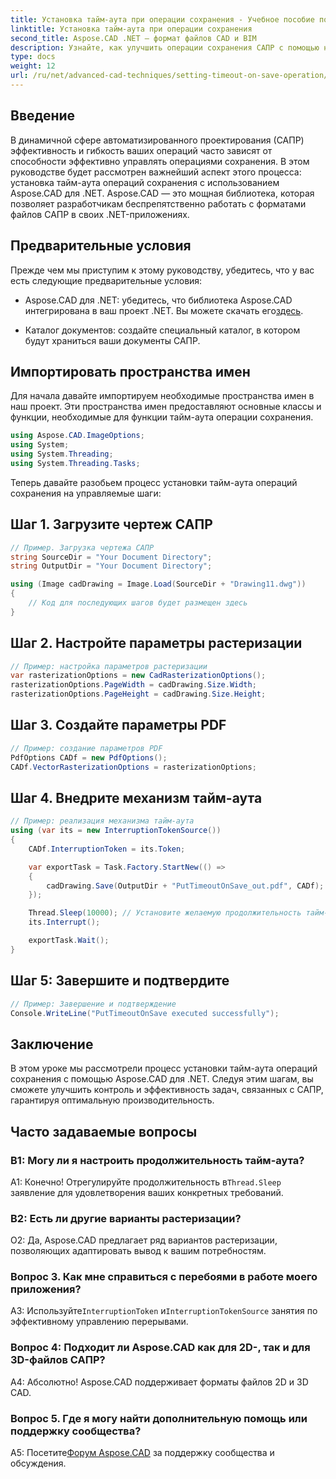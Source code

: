 ```yaml
---
title: Установка тайм-аута при операции сохранения - Учебное пособие по Aspose.CAD
linktitle: Установка тайм-аута при операции сохранения
second_title: Aspose.CAD .NET — формат файлов CAD и BIM
description: Узнайте, как улучшить операции сохранения САПР с помощью настроек тайм-аута с помощью Aspose.CAD для .NET. Повысьте эффективность и контроль в своих приложениях .NET.
type: docs
weight: 12
url: /ru/net/advanced-cad-techniques/setting-timeout-on-save-operation/
---
```

## Введение

В динамичной сфере автоматизированного проектирования (САПР) эффективность и гибкость ваших операций часто зависят от способности эффективно управлять операциями сохранения. В этом руководстве будет рассмотрен важнейший аспект этого процесса: установка тайм-аута операций сохранения с использованием Aspose.CAD для .NET. Aspose.CAD — это мощная библиотека, которая позволяет разработчикам беспрепятственно работать с форматами файлов САПР в своих .NET-приложениях.

## Предварительные условия

Прежде чем мы приступим к этому руководству, убедитесь, что у вас есть следующие предварительные условия:

-  Aspose.CAD для .NET: убедитесь, что библиотека Aspose.CAD интегрирована в ваш проект .NET. Вы можете скачать его[здесь](https://releases.aspose.com/cad/net/).

- Каталог документов: создайте специальный каталог, в котором будут храниться ваши документы САПР.

## Импортировать пространства имен

Для начала давайте импортируем необходимые пространства имен в наш проект. Эти пространства имен предоставляют основные классы и функции, необходимые для функции тайм-аута операции сохранения.

```csharp
using Aspose.CAD.ImageOptions;
using System;
using System.Threading;
using System.Threading.Tasks;
```

Теперь давайте разобьем процесс установки тайм-аута операций сохранения на управляемые шаги:

## Шаг 1. Загрузите чертеж САПР

```csharp
// Пример. Загрузка чертежа САПР
string SourceDir = "Your Document Directory";
string OutputDir = "Your Document Directory";

using (Image cadDrawing = Image.Load(SourceDir + "Drawing11.dwg"))
{
    // Код для последующих шагов будет размещен здесь
}
```

## Шаг 2. Настройте параметры растеризации

```csharp
// Пример: настройка параметров растеризации
var rasterizationOptions = new CadRasterizationOptions();
rasterizationOptions.PageWidth = cadDrawing.Size.Width;
rasterizationOptions.PageHeight = cadDrawing.Size.Height;
```

## Шаг 3. Создайте параметры PDF

```csharp
// Пример: создание параметров PDF
PdfOptions CADf = new PdfOptions();
CADf.VectorRasterizationOptions = rasterizationOptions;
```

## Шаг 4. Внедрите механизм тайм-аута

```csharp
// Пример: реализация механизма тайм-аута
using (var its = new InterruptionTokenSource())
{
    CADf.InterruptionToken = its.Token;

    var exportTask = Task.Factory.StartNew(() =>
    {
        cadDrawing.Save(OutputDir + "PutTimeoutOnSave_out.pdf", CADf);
    });

    Thread.Sleep(10000); // Установите желаемую продолжительность тайм-аута в миллисекундах.
    its.Interrupt();

    exportTask.Wait();
}
```

## Шаг 5: Завершите и подтвердите

```csharp
// Пример: Завершение и подтверждение
Console.WriteLine("PutTimeoutOnSave executed successfully");
```

## Заключение

В этом уроке мы рассмотрели процесс установки тайм-аута операций сохранения с помощью Aspose.CAD для .NET. Следуя этим шагам, вы сможете улучшить контроль и эффективность задач, связанных с САПР, гарантируя оптимальную производительность.

## Часто задаваемые вопросы

### В1: Могу ли я настроить продолжительность тайм-аута?

А1: Конечно! Отрегулируйте продолжительность в`Thread.Sleep` заявление для удовлетворения ваших конкретных требований.

### В2: Есть ли другие варианты растеризации?

О2: Да, Aspose.CAD предлагает ряд вариантов растеризации, позволяющих адаптировать вывод к вашим потребностям.

### Вопрос 3. Как мне справиться с перебоями в работе моего приложения?

 A3: Используйте`InterruptionToken` и`InterruptionTokenSource` занятия по эффективному управлению перерывами.

### Вопрос 4: Подходит ли Aspose.CAD как для 2D-, так и для 3D-файлов САПР?

А4: Абсолютно! Aspose.CAD поддерживает форматы файлов 2D и 3D CAD.

### Вопрос 5. Где я могу найти дополнительную помощь или поддержку сообщества?

A5: Посетите[Форум Aspose.CAD](https://forum.aspose.com/c/cad/19) за поддержку сообщества и обсуждения.